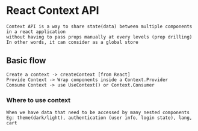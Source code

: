 # React Context API

    Context API is a way to share state(data) between multiple components in a react application
    without having to pass props manually at every levels (prop drilling)
    In other words, it can consider as a global store

## Basic flow

    Create a context -> createContext [from React]
    Provide Context -> Wrap components inside a Context.Provider
    Consume Context -> use UseContext() or Context.Consumer

### Where to use context

    When we have data that need to be accessed by many nested components
    Eg: theme(dark/light), authentication (user info, login state), lang, cart
